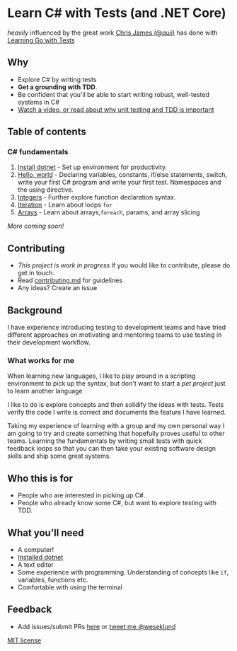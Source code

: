 # Learn C# with Tests (and .NET Core)

_heavily_ influenced by the great work [Chris James (@quii)](https://github.com/quii) has done with [Learning Go with Tests](https://github.com/quii/learn-go-with-tests)

## Why

* Explore C# by writing tests
* **Get a grounding with TDD**. 
* Be confident that you'll be able to start writing robust, well-tested systems in C#
* [Watch a video, or read about why unit testing and TDD is important](why.md)

## Table of contents

### C# fundamentals

1. [Install dotnet](install-dotnet.md) - Set up environment for productivity.
2. [Hello, world](hello-world.md) - Declaring variables, constants, if/else statements, switch, write your first C# program and write your first test. Namespaces and the using directive.
3. [Integers](integers.md) - Further explore function declaration syntax.
4. [Iteration](iteration.md) - Learn about loops `for`
5. [Arrays](arrays.md) - Learn about arrays,`foreach`, params, and array slicing


*More coming soon!*

## Contributing

* _This project is work in progress_ If you would like to contribute, please do get in touch.
* Read [contributing.md](https://github.com/weklund/learn-c-sharp-with-tests/tree/master/contributing.md) for guidelines
* Any ideas? Create an issue

## Background

I have experience introducing testing to development teams and have tried different approaches on motivating and mentoring teams to use testing in their development workflow.

### What works for me

When learning new languages, I like to play around in a scripting environment to pick up the syntax, but don't want to start a _pet project_ just to learn another language

I like to do is explore concepts and then solidify the ideas with tests. Tests verify the code I write is correct and documents the feature I have learned.

Taking my experience of learning with a group and my own personal way I am going to try and create something that hopefully proves useful to other teams. Learning the fundamentals by writing small tests with quick feedback loops so that you can then take your existing software design skills and ship some great systems.

## Who this is for

* People who are interested in picking up C#.
* People who already know some C#, but want to explore testing with TDD.

## What you'll need

* A computer!
* [Installed dotnet](https://dotnet.microsoft.com/download/dotnet-core/3.0)
* A text editor
* Some experience with programming. Understanding of concepts like `if`, variables, functions etc.
* Comfortable with using the terminal

## Feedback

* Add issues/submit PRs [here](https://github.com/weklund/learn-c-sharp-with-tests) or [tweet me @weseklund](https://twitter.com/weseklund)

[MIT license](LICENSE.md)


